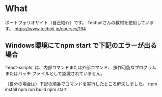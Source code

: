# What
ポートフォリオサイト（自己紹介）です。
Techpitさんの教材を使用しています。
https://www.techpit.jp/courses/194

## Windows環境にてnpm start で下記のエラーが出る場合
'react-scripts' は、内部コマンドまたは外部コマンド、
操作可能なプログラムまたはバッチ ファイルとして認識されていません。

（自分の場合は）下記の順番でコマンドを実行したところ解決しました。
npm install
npm run build
npm start

